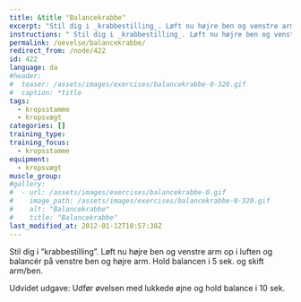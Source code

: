 ```yaml
---
title: &title "Balancekrabbe"
excerpt: "Stil dig i _krabbestilling_. Løft nu højre ben og venstre arm op i luften og balancér på venstre ben og højre arm. Hold balancen i 5 sek. og skift arm/ben."
instructions: " Stil dig i _krabbestilling_. Løft nu højre ben og venstre arm op i luften og balancér på venstre ben og højre arm. Hold balancen i 5 sek. og skift arm/ben."
permalink: /oevelse/balancekrabbe/
redirect_from: /node/422
id: 422
language: da
#header:
#  teaser: /assets/images/exercises/balancekrabbe-0-320.gif
#  caption: *title
tags:
  - kropsstamme
  - kropsvægt
categories: []
training_type: 
training_focus: 
  - kropsstamme
equipment:
  - kropsvægt
muscle_group:
#gallery:
#  - url: /assets/images/exercises/balancekrabbe-0.gif
#    image_path: /assets/images/exercises/balancekrabbe-0-320.gif
#    alt: "Balancekrabbe"
#    title: "Balancekrabbe"
last_modified_at: 2012-01-12T10:57:38Z
---
```


 Stil dig i ”krabbestilling”. Løft nu højre ben og venstre arm op i luften og balancér på venstre ben og højre arm. Hold balancen i 5 sek. og skift arm/ben.

Udvidet udgave: Udfør øvelsen med lukkede øjne og hold balance i 10 sek.
